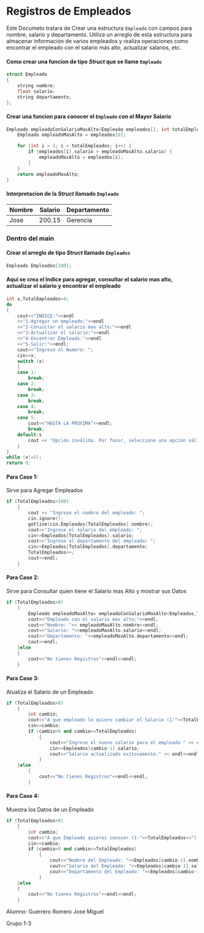 # Registros de Empleados
Este Documeto tratara de Crear una estructura `Empleado` con campos para nombre, salario y departamento. Utiliza un arreglo de esta estructura para almacenar información de varios empleados y realiza operaciones como encontrar el empleado con el salario más alto, actualizar salarios, etc.
#### Como crear una funcion de tipo *Struct* que se llame `Empleado`
```c++
struct Empleado
{
    string nombre;
    float salario;
    string departamento;
};
```
#### Crear una funcion para conocer el `Empleado` con el Mayor Salario
```c++
Empleado empleadoConSalarioMasAlto(Empleado empleados[], int totalEmpleados) {
    Empleado empleadoMasAlto = empleados[0];

    for (int i = 1; i < totalEmpleados; i++) {
        if (empleados[i].salario > empleadoMasAlto.salario) {
            empleadoMasAlto = empleados[i];
        }
    }
    return empleadoMasAlto;
}
```
#### Interpretacion de la *Struct* llamado `Empleado`
|Nombre|Salario|Departamento|
|------|-------|------------|
|Jose  |200.15 |Gerencia    |
### Dentro del main
#### Crear el arreglo de tipo *Struct* llamado `Empleados`
```c++
Empleado Empleados[100];
```
#### Aqui se crea el Indice para agregar, consultar el salario mas alto, actualizar el salario y encontrar el empleado
```c++
int x,TotalEmpleados=0;
do
{
    cout<<"INDICE:"<<endl
    <<"1-Agregar un empleado:"<<endl
    <<"2-Consultar el salario mas alto:"<<endl
    <<"3-Actualizar el salario:"<<endl
    <<"4-Encontrar Empleado:"<<endl
    <<"5-Salir:"<<endl;
    cout<<"Ingrese el Numero: ";
    cin>>x;
    switch (x)
    {
    case 1:
        break;
    case 2:
        break;
    case 3:
        break;
    case 4:
        break;
    case 5:
        cout<<"HASTA LA PROXIMA"<<endl;
        break;    
    default:s
        cout << "Opción inválida. Por favor, seleccione una opción válida." << endl<<endl;
    }
}
while (x!=5);    
return 0;
```
#### Para Case 1:
Sirve para Agregar Empleados
```c++
if (TotalEmpleados<100)
    {
        cout << "Ingrese el nombre del empleado: ";
        cin.ignore();
        getline(cin,Empleados[TotalEmpleados].nombre);
        cout<<"Ingrese el salario del empleado: ";
        cin>>Empleados[TotalEmpleados].salario;
        cout<<"Ingrese el departamento del empleado: ";
        cin>>Empleados[TotalEmpleados].departamento;
        TotalEmpleados++;
        cout<<endl;
    }
```
#### Para Case 2:
Sirve para Consultar quien tiene el Salario mas Alto y mostrar sus Datos
```c++
if (TotalEmpleados>0)
    {
        Empleado empleadoMasAlto= empleadoConSalarioMasAlto(Empleados,TotalEmpleados);
        cout<<"Empleado con el salario más alto:"<<endl;
        cout<<"Nombre: "<< empleadoMasAlto.nombre<<endl;
        cout<<"Salario: "<<empleadoMasAlto.salario<<endl;
        cout<<"Departamento: "<<empleadoMasAlto.departamento<<endl;
        cout<<endl;
    }else
    {
        cout<<"No tienes Registros"<<endl<<endl;
    }
```
#### Para Case 3:
Atualiza el Salario de un Empleado
```c++
if (TotalEmpleados>0)
    {
        int cambio;
        cout<<"A que empleado le quiere cambiar el Salario (1-"<<TotalEmpleados<<"): ";
        cin>>cambio;
        if (cambio>0 and cambio<=TotalEmpleados)
            {
                cout<<"Ingrese el nuevo salario para el empleado " << cambio << ": ";
                cin>>Empleados[cambio-1].salario;
                cout<<"Salario actualizado exitosamente." << endl<<endl;
            }
    }else
        {
            cout<<"No tienes Registros"<<endl<<endl;
        }
```
#### Para Case 4:
Muestra los Datos de un Empleado
```c++
if (TotalEmpleados>0)
    {
        int cambio;
        cout<<"A que Empleado quieres conocer (1-"<<TotalEmpleados<<"): ";
        cin>>cambio;
        if (cambio>0 and cambio<=TotalEmpleados)
            {
                cout<<"Nombre del Empleado: "<<Empleados[cambio-1].nombre<<endl;
                cout<<"Salario del Empleado: "<<Empleados[cambio-1].salario<<endl;
                cout<<"Departamento del Empleado: "<<Empleados[cambio-1].departamento<<endl<<endl;
            }
    }else
    {
        cout<<"No tienes Registros"<<endl<<endl;
    }
```

Alumno: Guerrero Romero Jose Miguel

Grupo 1-3